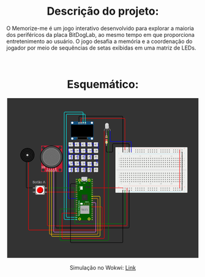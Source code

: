 <div align="center">
  <h1>Descrição do projeto:</h1>
</div>
<p>O Memorize-me é um jogo interativo desenvolvido para explorar a maioria dos periféricos da placa BitDogLab, ao mesmo tempo em que proporciona entretenimento ao usuário. O jogo desafia a memória e a coordenação do jogador por meio de sequências de setas exibidas em uma matriz de LEDs.</p> 

<br>
<div align="center">
  <h1>Esquemático:</h1>
  <img src="images/wokwi.png" alt="Esquemático" width="500">
  <p>
    Simulação no Wokwi: <a href="https://wokwi.com/projects/421294906683841537" target="_blank">Link</a>
  </p>
  
</div>
